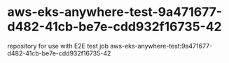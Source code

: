 # aws-eks-anywhere-test-9a471677-d482-41cb-be7e-cdd932f16735-42
repository for use with E2E test job aws-eks-anywhere-test:9a471677-d482-41cb-be7e-cdd932f16735-42
